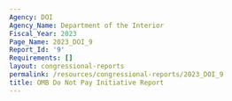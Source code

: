```yaml
---
Agency: DOI
Agency_Name: Department of the Interior
Fiscal_Year: 2023
Page_Name: 2023_DOI_9
Report_Id: '9'
Requirements: []
layout: congressional-reports
permalink: /resources/congressional-reports/2023_DOI_9
title: OMB Do Not Pay Initiative Report
---
```

